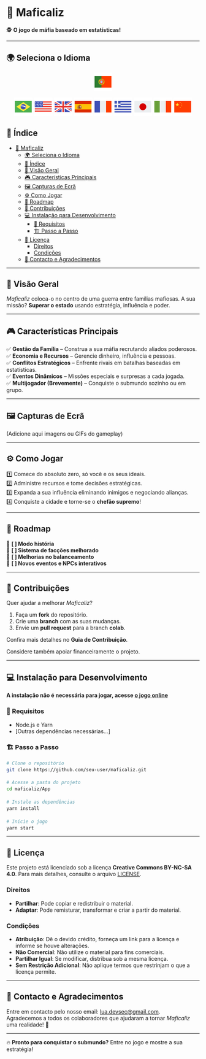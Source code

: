 # 🎩 Maficaliz

🕵️ **O jogo de máfia baseado em estatísticas!**

---

## 🌍 Seleciona o Idioma

<div align="center"> 

[![Português (Portugal)](./flag-icons/flag-portugal-48.png)](./README.pt.md)

[![Português](./flag-icons/flag-brazil-48.png)](../../README.md) [![English](./flag-icons/flag-usa-48.png)](./README.en.md) [![English](./flag-icons/flag-great-britain-48.png)](./README.gb.md) [![Español](./flag-icons/flag-spain-flag-48.png)](./README.es.md) [![Français](./flag-icons/flag-france-48.png)](./README.fr.md) [![Ελληνικά](./flag-icons/flag-greece-48.png)](./README.gr.md) [![日本語](./flag-icons/flag-japan-48.png)](./README.jp.md) [![Italiano](./flag-icons/flag-italy-48.png)](./README.it.md) [![中文](./flag-icons/flag-china-48.png)](./README.ch.md)

</div>

## 📑 Índice  

- [🎩 Maficaliz](#-maficaliz)
  - [🌍 Seleciona o Idioma](#-seleciona-o-idioma)
  - [📑 Índice](#-índice)
  - [📖 Visão Geral](#-visão-geral)
  - [🎮 Características Principais](#-características-principais)
  - [🖼️ Capturas de Ecrã](#️-capturas-de-ecrã)
  - [⚙️ Como Jogar](#️-como-jogar)
  - [🚀 Roadmap](#-roadmap)
  - [🤝 Contribuições](#-contribuições)
  - [💻 Instalação para Desenvolvimento](#-instalação-para-desenvolvimento)
    - [🔧 Requisitos](#-requisitos)
    - [🏗️ Passo a Passo](#️-passo-a-passo)
  - [📜 Licença](#-licença)
    - [Direitos](#direitos)
    - [Condições](#condições)
  - [💌 Contacto e Agradecimentos](#-contacto-e-agradecimentos)

---

## 📖 Visão Geral  

*Maficaliz* coloca-o no centro de uma guerra entre famílias mafiosas. A sua missão? **Superar o estado** usando estratégia, influência e poder.

---

## 🎮 Características Principais  

✅ **Gestão da Família** – Construa a sua máfia recrutando aliados poderosos.  
✅ **Economia e Recursos** – Gerencie dinheiro, influência e pessoas.  
✅ **Conflitos Estratégicos** – Enfrente rivais em batalhas baseadas em estatísticas.  
✅ **Eventos Dinâmicos** – Missões especiais e surpresas a cada jogada.  
✅ **Multijogador (Brevemente)** – Conquiste o submundo sozinho ou em grupo.  

---

## 🖼️ Capturas de Ecrã  

(Adicione aqui imagens ou GIFs do gameplay)

---

## ⚙️ Como Jogar  

1️⃣ Comece do absoluto zero, só você e os seus ideais.  
2️⃣ Administre recursos e tome decisões estratégicas.  
3️⃣ Expanda a sua influência eliminando inimigos e negociando alianças.  
4️⃣ Conquiste a cidade e torne-se o **chefão supremo**!  

---

## 🚀 Roadmap  

🔹 **[ ] Modo história**  
🔹 **[ ] Sistema de facções melhorado**  
🔹 **[ ] Melhorias no balanceamento**  
🔹 **[ ] Novos eventos e NPCs interativos**  

---

## 🤝 Contribuições  

Quer ajudar a melhorar *Maficaliz*?

1. Faça um **fork** do repositório.  
2. Crie uma **branch** com as suas mudanças.  
3. Envie um **pull request** para a branch **colab**.  

Confira mais detalhes no **Guia de Contribuição**.

Considere também apoiar financeiramente o projeto.

---

## 💻 Instalação para Desenvolvimento  

**A instalação não é necessária para jogar, acesse [o jogo online](https://maficaliz.github.io/Maficaliz)**

### 🔧 Requisitos  

- Node.js e Yarn  
- [Outras dependências necessárias...]  

### 🏗️ Passo a Passo  

```bash
# Clone o repositório
git clone https://github.com/seu-user/maficaliz.git  

# Acesse a pasta do projeto
cd maficaliz/App

# Instale as dependências
yarn install  

# Inicie o jogo
yarn start  
```

---

## 📜 Licença

Este projeto está licenciado sob a licença **Creative Commons BY-NC-SA 4.0**. Para mais detalhes, consulte o arquivo [LICENSE](../../LICENSE).

### Direitos  

- **Partilhar**: Pode copiar e redistribuir o material.  
- **Adaptar**: Pode remisturar, transformar e criar a partir do material.

### Condições  

- **Atribuição**: Dê o devido crédito, forneça um link para a licença e informe se houve alterações.  
- **Não Comercial**: Não utilize o material para fins comerciais.  
- **Partilhar Igual**: Se modificar, distribua sob a mesma licença.  
- **Sem Restrição Adicional**: Não aplique termos que restrinjam o que a licença permite.

---

## 💌 Contacto e Agradecimentos  

Entre em contacto pelo nosso email: [lua.devsec@gmail.com](mailto:lua.devsec@gmail.com).  
Agradecemos a todos os colaboradores que ajudaram a tornar *Maficaliz* uma realidade! 🎉

---

🔥 **Pronto para conquistar o submundo?** Entre no jogo e mostre a sua estratégia!
